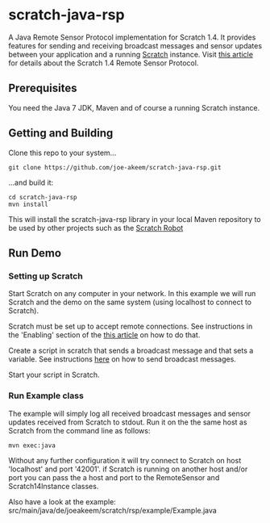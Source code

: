# scratch-java-rsp
A Java Remote Sensor Protocol implementation for Scratch 1.4. It provides features for sending and receiving broadcast messages and sensor updates between your application and a running [Scratch](https://scratch.mit.edu/) instance. Visit [this article](http://wiki.scratch.mit.edu/wiki/Remote_Sensors_Protocol) for details about the Scratch 1.4 Remote Sensor Protocol.

## Prerequisites
You need the Java 7 JDK, Maven and of course a running Scratch instance.

## Getting and Building

Clone this repo to your system...
``` shell
git clone https://github.com/joe-akeem/scratch-java-rsp.git
```

...and build it:
``` shell
cd scratch-java-rsp
mvn install
```

This will install the scratch-java-rsp library in your local Maven repository to be used by other projects such as the [Scratch Robot](https://github.com/joe-akeem/scratch-robot)

## Run Demo

### Setting up Scratch

Start Scratch on any computer in your network. In this example we will run Scratch and the demo on the same system (using localhost to connect to Scratch).

Scratch must be set up to accept remote connections. See instructions in the 'Enabling' section of the [this article](http://wiki.scratch.mit.edu/wiki/Remote_Sensor_Connections) on how to do that.

Create a script in scratch that sends a broadcast message and that sets a variable. See instructions [here](http://wiki.scratch.mit.edu/wiki/Broadcast) on how to send broadcast messages.

Start your script in Scratch.

### Run Example class

The example will simply log all received broadcast messages and sensor updates received from Scratch to stdout. Run it on the the same host as Scratch from the command line as follows:

``` shell
mvn exec:java
```

Without any further configuration it will try connect to Scratch on host 'localhost' and port '42001'. if Scratch is running on another host and/or port you can pass the a host and port to the RemoteSensor and Scratch14Instance classes.

Also have a look at the example: src/main/java/de/joeakeem/scratch/rsp/example/Example.java